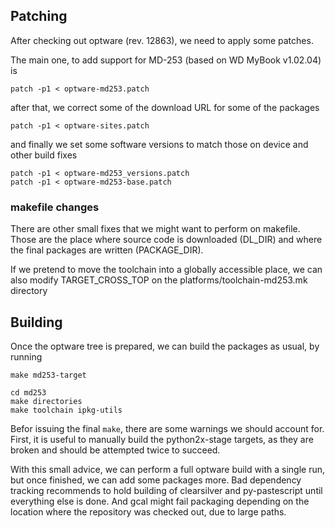 
## Patching

After checking out optware (rev. 12863), we need to apply some patches.

The main one, to add support for MD-253 (based on WD MyBook v1.02.04) is

    patch -p1 < optware-md253.patch

after that, we correct some of the download URL for some of the packages

    patch -p1 < optware-sites.patch

and finally we set some software versions to match those on device and other build fixes

    patch -p1 < optware-md253_versions.patch
    patch -p1 < optware-md253-base.patch

### makefile changes

There are other small fixes that we might want to perform on makefile. Those are the place where source code is downloaded (DL_DIR) and where the final packages are written (PACKAGE_DIR).


If we pretend to move the toolchain into a globally accessible place, we can also modify TARGET_CROSS_TOP on the platforms/toolchain-md253.mk directory

## Building

Once the optware tree is prepared, we can build the packages as usual, by running

    make md253-target
    
    cd md253
    make directories
    make toolchain ipkg-utils

Befor issuing the final `make`, there are some warnings we should account for. First, it is useful to manually build the python2x-stage targets, as they are broken and should be attempted twice to succeed. 

With this small advice, we can perform a full optware build with a single run, but once finished, we can add some packages more. Bad dependency tracking recommends to hold building of clearsilver and py-pastescript until everything else is done. And gcal might fail packaging depending on the location where the repository was checked out, due to large paths.

